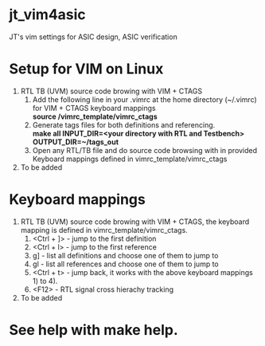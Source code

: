# jt_vim4asic
JT's vim settings for ASIC design, ASIC verification
# Setup for VIM on Linux
1. RTL TB (UVM) source code browing with VIM + CTAGS
   1) Add the following line in your .vimrc at the home directory (~/.vimrc) for VIM + CTAGS keyboard mappings  
      **source <your directory of jt_vim4asic>/vimrc_template/vimrc_ctags**
   2) Generate tags files for both definitions and referencing.  
     **make all INPUT_DIR=\<your directory with RTL and Testbench\> OUTPUT_DIR=~/tags_out**
   3) Open any RTL/TB file and do source code browsing with in provided Keyboard mappings defined in vimrc_template/vimrc_ctags
2. To be added
# Keyboard mappings
1. RTL TB (UVM) source code browing with VIM + CTAGS, the keyboard mapping is defined in vimrc_template/vimrc_ctags.
   1)  <Ctrl + ]> - jump to the first definition
   2)  <Ctrl + l> - jump to the first reference
   3)  g]         - list all definitions and choose one of them to jump to
   4)  gl         - list all references and choose one of them to jump to
   5)  <Ctrl + t> - jump back, it works with the above keyboard mappings 1) to 4).
   6)  \<F12\>    - RTL signal cross hierachy tracking
2. To be added
# See help with make help.
